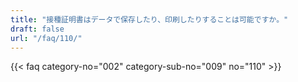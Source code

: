 ```yaml
---
title: "接種証明書はデータで保存したり、印刷したりすることは可能ですか。"
draft: false
url: "/faq/110/"
---
```


{{< faq category-no="002" category-sub-no="009" no="110" >}}
